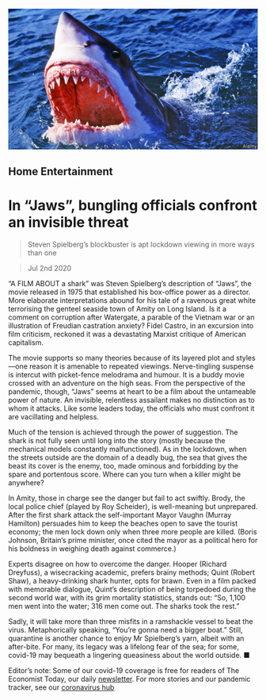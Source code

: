 ![](./images/20200704_BKP009.jpg)

## Home Entertainment

# In “Jaws”, bungling officials confront an invisible threat

> Steven Spielberg’s blockbuster is apt lockdown viewing in more ways than one

> Jul 2nd 2020

“A FILM ABOUT a shark” was Steven Spielberg’s description of “Jaws”, the movie released in 1975 that established his box-office power as a director. More elaborate interpretations abound for his tale of a ravenous great white terrorising the genteel seaside town of Amity on Long Island. Is it a comment on corruption after Watergate, a parable of the Vietnam war or an illustration of Freudian castration anxiety? Fidel Castro, in an excursion into film criticism, reckoned it was a devastating Marxist critique of American capitalism.

The movie supports so many theories because of its layered plot and styles—one reason it is amenable to repeated viewings. Nerve-tingling suspense is intercut with picket-fence melodrama and humour. It is a buddy movie crossed with an adventure on the high seas. From the perspective of the pandemic, though, “Jaws” seems at heart to be a film about the untameable power of nature. An invisible, relentless assailant makes no distinction as to whom it attacks. Like some leaders today, the officials who must confront it are vacillating and helpless.

Much of the tension is achieved through the power of suggestion. The shark is not fully seen until long into the story (mostly because the mechanical models constantly malfunctioned). As in the lockdown, when the streets outside are the domain of a deadly bug, the sea that gives the beast its cover is the enemy, too, made ominous and forbidding by the spare and portentous score. Where can you turn when a killer might be anywhere?

In Amity, those in charge see the danger but fail to act swiftly. Brody, the local police chief (played by Roy Scheider), is well-meaning but unprepared. After the first shark attack the self-important Mayor Vaughn (Murray Hamilton) persuades him to keep the beaches open to save the tourist economy; the men lock down only when three more people are killed. (Boris Johnson, Britain’s prime minister, once cited the mayor as a political hero for his boldness in weighing death against commerce.)

Experts disagree on how to overcome the danger. Hooper (Richard Dreyfuss), a wisecracking academic, prefers brainy methods; Quint (Robert Shaw), a heavy-drinking shark hunter, opts for brawn. Even in a film packed with memorable dialogue, Quint’s description of being torpedoed during the second world war, with its grim mortality statistics, stands out: “So, 1,100 men went into the water; 316 men come out. The sharks took the rest.”

Sadly, it will take more than three misfits in a ramshackle vessel to beat the virus. Metaphorically speaking, “You’re gonna need a bigger boat.” Still, quarantine is another chance to enjoy Mr Spielberg’s yarn, albeit with an after-bite. For many, its legacy was a lifelong fear of the sea; for some, covid-19 may bequeath a lingering queasiness about the world outside. ■

Editor’s note: Some of our covid-19 coverage is free for readers of The Economist Today, our daily [newsletter](https://www.economist.com/https://my.economist.com/user#newsletter). For more stories and our pandemic tracker, see our [coronavirus hub](https://www.economist.com//news/2020/03/11/the-economists-coverage-of-the-coronavirus)